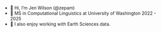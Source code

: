 - 👋 Hi, I’m Jen Wilson (@zepam)
- 🌱 MS in Computational Linguistics at University of Washington 2022 - 2025
- 🌋 I also enjoy working with Earth Sciences data.
<!--- 📫 --->
<!--- 👀 I’m interested in software design and engineering with arts organizations and other non-profits. I also love the weirdness of the english language. --->

<!--
[![zepam's Exercism stats](https://exercism-badges.vercel.app/api?username=zepam)](https://exercism.io/profiles/zepam)


[![zepam's Exercism stats](https://exercism-badges.vercel.app/api?username=zepam&amp;theme=monokai)](https://exercism.io/profiles/zepam)
-->


<!-- COMMENTED OUT
[![zepam's GitHub stats](https://github-readme-stats.vercel.app/api?username=zepam&count_private=true&show_icons=true&theme=radical&show_owner=false))](https://github.com/zepam/github-readme-stats)

[![GitHub Streak](https://github-readme-streak-stats.herokuapp.com?user=zepam&theme=dark)](https://git.io/streak-stats)
-->

<!---
zepam/zepam is a ✨ special ✨ repository because its `README.md` (this file) appears on your GitHub profile.
You can click the Preview link to take a look at your changes. 💞️
--->
